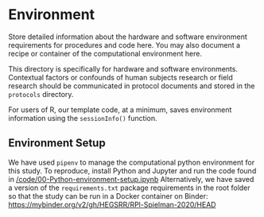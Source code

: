 # Environment

Store detailed information about the hardware and software environment requirements for procedures and code here. You may also document a recipe or container of the computational environment here.

This directory is specifically for hardware and software environments.
Contextual factors or confounds of human subjects research or field research should be communicated in protocol documents and stored in the `protocols` directory.

For users of R, our template code, at a minimum, saves environment information using the `sessionInfo()` function.

## Environment Setup

We have used `pipenv` to manage the computational python environment for this study. To reproduce, install Python and Jupyter and run the code found in [/code/00-Python-environment-setup.ipynb](../code/00-Python-environment-setup.ipynb)
Alternatively, we have saved a version of the `requirements.txt` package requirements in the root folder so that the study can be run in a Docker container on Binder: https://mybinder.org/v2/gh/HEGSRR/RPl-Spielman-2020/HEAD
